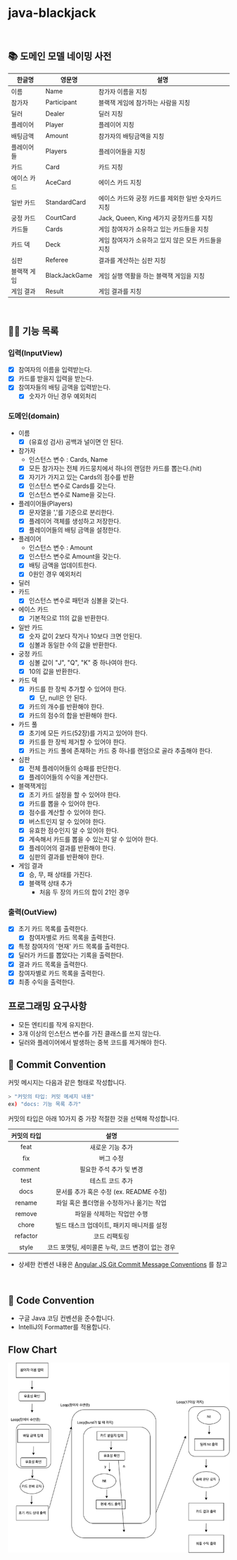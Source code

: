 # java-blackjack

<br>

## 📚 도메인 모델 네이밍 사전

| 한글명    | 영문명           | 설명                            |
|--------|---------------|-------------------------------|
| 이름     | Name          | 참가자 이름을 지칭
| 참가자    | Participant   | 블랙잭 게임에 참가하는 사람을 지칭           |
| 딜러     | Dealer        | 딜러 지칭                         |
| 플레이어   | Player        | 플레이어 지칭                       |
| 배팅금액   | Amount | 참가자의 배팅금액을 지칭|
| 플레이어들  | Players       | 플레이어들을 지칭                     |
| 카드     | Card          | 카드 지칭                         |
| 에이스 카드 | AceCard       | 에이스 카드 지칭                     |
| 일반 카드  | StandardCard  | 에이스 카드와 궁정 카드를 제외한 일반 숫자카드 지칭 |
| 궁정 카드  | CourtCard     | Jack, Queen, King 세가지 궁정카드를 지칭 |
| 카드들    | Cards         | 게임 참여자가 소유하고 있는 카드들을 지칭       |
| 카드 덱   | Deck          | 게임 참여자가 소유하고 있지 않은 모든 카드들을 지칭 |
| 심판     | Referee       | 결과를 계산하는 심판 지칭  |
| 블랙잭 게임 | BlackJackGame | 게임 실행 역활을 하는 블랙잭 게임을 지칭 | 
| 게임 결과  | Result | 게임 결과를 지칭 |

<br>

## 👨‍🍳 기능 목록

### 입력(InputView)

- [x] 참여자의 이름을 입력받는다.
- [x] 카드를 받을지 입력을 받는다.
- [x] 참여자들의 배팅 금액을 입력받는다.
  - [x] 숫자가 아닌 경우 예외처리

### 도메인(domain)

- 이름
    - [x] (유효성 검사) 공백과 널이면 안 된다.
- 참가자
    - 인스턴스 변수 : Cards, Name
    - [x] 모든 참가자는 전체 카드뭉치에서 하나의 랜덤한 카드를 뽑는다.(hit)
    - [x] 자기가 가지고 있는 Cards의 점수를 반환
    - [x] 인스턴스 변수로 Cards를 갖는다.
    - [x] 인스턴스 변수로 Name을 갖는다.
- 플레이어들(Players)
    - [x] 문자열을 ','를 기준으로 분리한다.
    - [x] 플레이어 객체를 생성하고 저장한다.
    - [x] 플레이어들의 배팅 금액을 설정한다.
- 플레이어
  - 인스턴스 변수 : Amount 
  - [x] 인스턴스 변수로 Amount을 갖는다.
  - [x] 배팅 금액을 업데이트한다.
  - [x] 0원인 경우 예외처리
- 딜러
- 카드
    - [x] 인스턴스 변수로 패턴과 심볼을 갖는다.
- 에이스 카드
    - [x] 기본적으로 11의 값을 반환한다.
- 일반 카드
    - [x] 숫자 값이 2보다 작거나 10보다 크면 안된다.
    - [x] 심볼과 동일한 수의 값을 반환한다.
- 궁정 카드
    - [x] 심볼 값이 "J", "Q", "K" 중 하나여야 한다.
    - [x] 10의 값을 반환한다.
- 카드 덱
    - [x] 카드를 한 장씩 추가할 수 있어야 한다.
        - [x] 단, null은 안 된다.
    - [x] 카드의 개수를 반환해야 한다.
    - [x] 카드의 점수의 합을 반환해야 한다.
- 카드 풀
    - [x] 초기에 모든 카드(52장)를 가지고 있어야 한다.
    - [x] 카드를 한 장씩 제거할 수 있어야 한다.
    - [x] 카드는 카드 풀에 존재하는 카드 중 하나를 랜덤으로 골라 추출해야 한다.
- 심판
    - [x] 전체 플레이어들의 승패를 판단한다.
    - [x] 플레이어들의 수익을 계산한다. 
- 블랙잭게임
    -  [x] 초기 카드 설정을 할 수 있어야 한다.
    -  [x] 카드를 뽑을 수 있어야 한다.
    -  [x] 점수를 계산할 수 있어야 한다.
    -  [x] 버스트인지 알 수 있어야 한다.
    -  [x] 유효한 점수인지 알 수 있어야 한다.
    -  [x] 계속해서 카드를 뽑을 수 있는지 알 수 있어야 한다.
    -  [x] 플레이어의 결과를 반환해야 한다.
    -  [x] 심판의 결과를 반환해야 한다.
- 게임 결과
  - [x] 승, 무, 패 상태를 가진다.
  - [x] 블랙잭 상태 추가
    - 처음 두 장의 카드의 합이 21인 경우

### 출력(OutView)

- [x] 초기 카드 목록를 출력한다.
    - [x] 참여자별로 카드 목록을 출력한다.
- [x] 특정 참여자의 '현재' 카드 목록를 출력한다.
- [x] 딜러가 카드를 뽑았다는 기록을 출력한다.
- [x] 결과 카드 목록을 출력한다.
- [x] 참여자별로 카드 목록을 출력한다.
- [x] 최종 수익을 출력한다.

## 프로그래밍 요구사항

- 모든 엔티티를 작게 유지한다.
- 3개 이상의 인스턴스 변수를 가진 클래스를 쓰지 않는다.
- 딜러와 플레이어에서 발생하는 중복 코드를 제거해야 한다.

## 📌 Commit Convention

커밋 메시지는 다음과 같은 형태로 작성합니다.

```Bash
> "커밋의 타입: 커밋 메세지 내용"
ex) "docs: 기능 목록 추가"
```

커밋의 타입은 아래 10가지 중 가장 적절한 것을 선택해 작성합니다.

| 커밋의 타입 |                       설명                        |
| :---------: | :-----------------------------------------------: |
|    feat     |                 새로운 기능 추가                  |
|     fix     |                     버그 수정                     |
|   comment   |             필요한 주석 추가 및 변경              |
|    test     |                 테스트 코드 추가                  |
|    docs     |      문서를 추가 혹은 수정 (ex. README 수정)      |
|   rename    |     파일 혹은 폴더명을 수정하거나 옮기는 작업     |
|   remove    |            파일을 삭제하는 작업만 수행            |
|    chore    |    빌드 태스크 업데이트, 패키지 매니저를 설정     |
|  refactor   |                   코드 리팩토링                   |
|    style    | 코드 포맷팅, 세미콜론 누락, 코드 변경이 없는 경우 |

- 상세한 컨벤션
  내용은 [Angular JS Git Commit Message Conventions](https://gist.github.com/stephenparish/9941e89d80e2bc58a153)
  를 참고

<br>

## 📌 Code Convention

- 구글 Java 코딩 컨벤션을 준수합니다.
- IntelliJ의 Formatter를 적용합니다.

## Flow Chart
![](../docs/FlowChart.png)